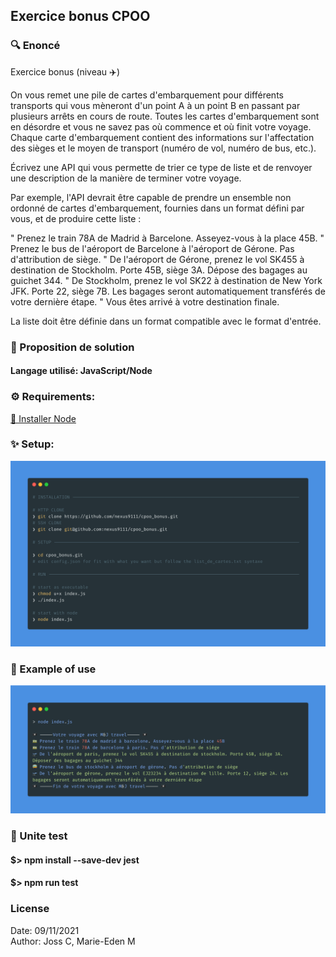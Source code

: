 ## Exercice bonus CPOO

### 🔍 Enoncé

Exercice bonus (niveau ✈️)

On vous remet une pile de cartes d'embarquement pour différents transports qui vous mèneront d'un point A à un point B en passant par plusieurs arrêts en cours de route. Toutes les cartes d'embarquement sont en désordre et vous ne savez pas où commence et où finit votre voyage. Chaque carte d'embarquement contient des informations sur l'affectation des sièges et le moyen de transport (numéro de vol, numéro de bus, etc.).

Écrivez une API qui vous permette de trier ce type de liste et de renvoyer une description de la manière de terminer votre voyage.

Par exemple, l'API devrait être capable de prendre un ensemble non ordonné de cartes d'embarquement, fournies dans un format défini par vous, et de produire cette liste :

"	Prenez le train 78A de Madrid à Barcelone. Asseyez-vous à la place 45B.
"	Prenez le bus de l'aéroport de Barcelone à l'aéroport de Gérone. Pas d'attribution de siège.
"	De l'aéroport de Gérone, prenez le vol SK455 à destination de Stockholm. Porte 45B, siège 3A. Dépose des bagages au guichet 344.
"	De Stockholm, prenez le vol SK22 à destination de New York JFK. Porte 22, siège 7B. Les bagages seront automatiquement transférés de votre dernière étape.
"	Vous êtes arrivé à votre destination finale.

La liste doit être définie dans un format compatible avec le format d'entrée. 

### 📕 Proposition de solution

#### Langage utilisé: JavaScript/Node

### ⚙️ Requirements:

<a href="https://nodejs.org/en/download/">💾 Installer Node</a>


### ✨ Setup:

![Retranscription Carbon 1](./images/setup.png)

### 📍 Example of use

![Retranscription Carbon 1](./images/exemple.png)

### 📐 Unite test

#### $> npm install --save-dev jest
#### $> npm run test

### License

Date: 09/11/2021 <br>
Author: Joss C, Marie-Eden M




